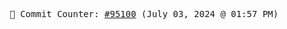 <p align="center">
    <samp>
        📮 Commit Counter: <a href="https://github.com/Javascript-void0/Javascript-void0/commits/main">#95100</a> (July 03, 2024 @ 01:57 PM)
    </samp>
</p>